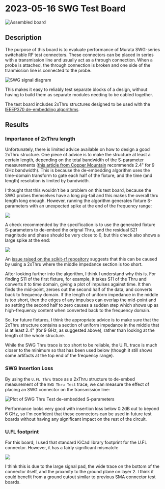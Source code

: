 # 2023-05-16 SWG Test Board

![Assembled board](images/assembled_board.jpg)

## Description

The purpose of this board is to evaluate performance of Murata SWG-series switchable RF test connectors. These connectors can be placed in series with a transmission line and usually act as a through connection. When a probe is attached, the through connection is broken and one side of the tranmission line is connected to the probe.

![SWG signal diagram](images/swg_example_diagram.png)

This makes it easy to reliably test separate blocks of a design, without having to build them as separate modules needing to be cabled together.

The test board includes 2xThru structures designed to be used with the [IEEEP370 de-embedding algorithms](https://scikit-rf.readthedocs.io/en/latest/examples/networktheory/IEEEP370%20Deembedding.html).


## Results

### Importance of 2xThru length

Unfortunately, there is limited advice available on how to design a good 2xThru structure. One piece of advice is to make the structure at least a certain length, depending on the total bandwidth of the S-parameter measurements ([this article from Copper Mountain](https://coppermountaintech.com/eliminating-fixture-effects-from-embedded-measurements/) recommends 2.4" for 9 GHz bandwidth). This is because the de-embedding algorithm uses the time-domain transform to gate each half of the fixture, and the time (and length) resolution is limited by bandwidth.

I thought that this wouldn't be a problem on this test board, because the SWG probes themselves have a long pig-tail and this makes the overall thru length long enough. However, running the algorithm generates fixture S-parameters with an unexpected spike at the end of the frequency range:

![](images/deembed_spike.png)

A check recommended by the specification is to use the generated fixture S-parameters to de-embed the orignal Thru, and the residual S21 magnitude and phase should be very close to 0, but this check also shows a large spike at the end:

![](images/deembed_residuals.png)

An [issue raised on the scikit-rf repository](https://github.com/scikit-rf/scikit-rf/issues/825) suggests that this can be caused by using a 2xThru where the middle impedance section is too short.

After looking further into the algorithm, I think I understand why this is. For finding S11 of the first fixture, for example, it takes S11 of the Thru and converts it to time domain, giving a plot of impulses against time. It then finds the mid-point, zeroes out the second half of the data, and converts back to frequency domain. If the length of uniform impedance in the middle is too short, then the edges of any impulses can overlap the mid-point and so setting the second half to zero causes a sudden step which shows up as high-frequency content when converted back to the frequency domain.

So, for future fixtures, I think the appropriate advice is to make sure that the 2xThru structure contains a section of uniform impedance in the middle that is at least 2.4" (for 9 GHz, as suggested above), rather than looking at the length of the whole structure.

While the SWG Thru trace is too short to be reliable, the U.FL trace is much closer to the minimum so that has been used below (though it still shows some artifacts at the top end of the frequency range).

### SWG Insertion Loss

By using the `U.FL Thru` trace as a 2xThru structure to de-embed measurement of the `SWG Thru Test` trace, we can measure the effect of placing an SWG connector on the transmission line:

![Plot of SWG Thru Test de-embedded S-parameters](images/swg_thru_test_deembedded.png)

Performance looks very good with insertion loss below 0.2dB out to beyond 6 GHz, so I'm confident that these connectors can be used in future test boards without having any significant impact on the rest of the circuit.

### U.FL footprint

For this board, I used that standard KiCad library footprint for the U.FL connector. However, it has a fairly significant mismatch:

![](images/ufl_thru_tdr.jpg)

I think this is due to the large signal pad, the wide trace on the bottom of the connector itself, and the proxmity to the ground plane on layer 2. I think it could benefit from a ground cutout similar to previous SMA connector test boards.